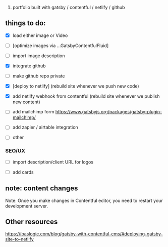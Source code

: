 <!-- edited by jez -->

1. portfolio built with gatsby / contentful / netlify / github

## things to do:

- [x] load either image or Video
- [ ] [optimize images via
           ...GatsbyContentfulFluid]
- [ ] import image description

- [x] integrate github
- [ ] make github repo private
- [x] [deploy to netlify]
      (rebuild site whenever we push new code)
- [x] add netlify webhook from contentful
      (rebuild site whenever we publish new content)

- [ ] add mailchimp form
https://www.gatsbyjs.org/packages/gatsby-plugin-mailchimp/

- [ ] add zapier / airtable integration

- [ ] other

### SEO/UX

- [ ] import description/client URL for logos
- [ ] add cards


## note: content changes

Note:
Once you make changes in Contentful editor,
you need to restart your development server.

## Other resources

https://ibaslogic.com/blog/gatsby-with-contentful-cms/#deploying-gatsby-site-to-netlify

<!-- :END -->
